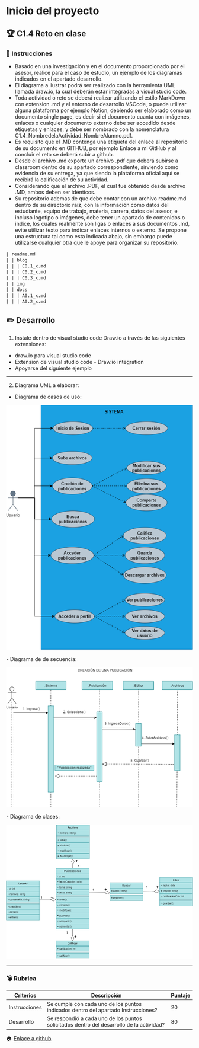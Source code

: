 # Inicio del proyecto

## :trophy: C1.4 Reto en clase

### :blue_book: Instrucciones

* Basado en una investigación y en el documento proporcionado por el asesor, realice para el caso de
estudio, un ejemplo de los diagramas indicados en el apartado desarrollo.
* El diagrama a ilustrar podrá ser realizado con la herramienta UML llamada draw.io, la cual deberán estar integradas a visual studio code.
* Toda actividad o reto se deberá realizar utilizando el estilo MarkDown con extension .md y el entorno de desarrollo VSCode, o puede utilizar alguna plataforma por ejemplo Notion, debiendo ser elaborado como un documento single page, es decir si el documento cuanta con imágenes, enlaces o cualquier documento externo debe ser accedido desde etiquetas y enlaces, y debe ser nombrado con la nomenclatura C1.4_NombredelaActividad_NombreAlumno.pdf.
* Es requisito que el .MD contenga una etiqueta del enlace al repositorio de su documento en GITHUB, por ejemplo Enlace a mi GitHub y al concluir el reto se deberá subir a github.
* Desde el archivo .md exporte un archivo .pdf que deberá subirse a classroom dentro de su apartado
correspondiente, sirviendo como evidencia de su entrega, ya que siendo la plataforma oficial aquí se
recibirá la calificación de su actividad.
* Considerando que el archivo .PDF, el cual fue obtenido desde archivo .MD, ambos deben ser idénticos.
* Su repositorio ademas de que debe contar con un archivo readme.md dentro de su directorio raíz, con la información como datos del estudiante, equipo de trabajo, materia, carrera, datos del asesor, e incluso logotipo o imágenes, debe tener un apartado de contenidos o indice, los cuales realmente son ligas o enlaces a sus documentos .md, evite utilizar texto para indicar enlaces internos o externo.
Se propone una estructura tal como esta indicada abajo, sin embargo puede utilizarse cualquier otra que le apoye para organizar su repositorio.

~~~
| readme.md
| | blog
| | | C0.1_x.md
| | | C0.2_x.md
| | | C0.3_x.md
| | img
| | docs
| | | A0.1_x.md
| | | A0.2_x.md
~~~

## :pencil2: Desarrollo

1. Instale dentro de visual studio code Draw.io a través de las siguientes extensiones:
 - draw.io para visual studio code
 - Extension de visual studio code - Draw.io integration
 - Apoyarse del siguiente ejemplo
---
2. Diagrama UML a elaborar:
- Diagrama de casos de uso:
<p align="center">
    <img alt="Caso de uso" src="https://raw.githubusercontent.com/enrique-cisneros/AnalisisAvanzadoDeSoftware/main/Diagrams/Uso.drawio.png">
</p>
- Diagrama de de secuencia:
<p align="center">
    <img alt="Secuencia" src="https://raw.githubusercontent.com/enrique-cisneros/AnalisisAvanzadoDeSoftware/main/Diagrams/Secuencia.drawio.png">
</p>
- Diagrama de clases:
<p align="center">
    <img alt="Secuencia" src="https://raw.githubusercontent.com/enrique-cisneros/AnalisisAvanzadoDeSoftware/main/Diagrams/Clase.drawio.png">
</p>

___

### :bomb: Rubrica

| Criterios     | Descripción                                                                                  | Puntaje |
| ------------- | -------------------------------------------------------------------------------------------- | ------- |
| Instrucciones | Se cumple con cada uno de los puntos indicados dentro del apartado Instrucciones?            | 20 |
| Desarrollo    | Se respondió a cada uno de los puntos solicitados dentro del desarrollo de la actividad?     | 80      |

:house: [Enlace a github](https://github.com/enrique-cisneros/AnalisisAvanzadoDeSoftware) 
